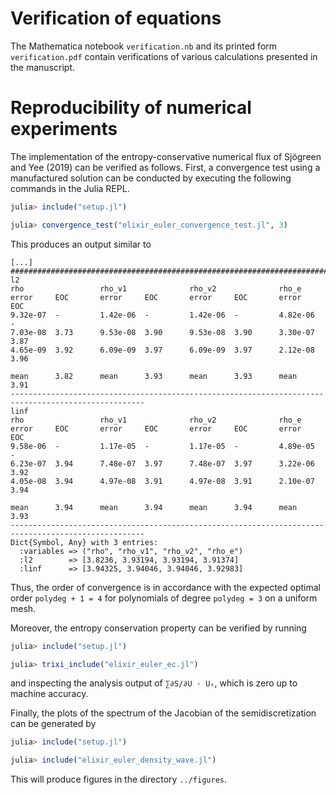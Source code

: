 
# Verification of equations

The Mathematica notebook `verification.nb` and its printed form
`verification.pdf` contain verifications of various calculations
presented in the manuscript.


# Reproducibility of numerical experiments

The implementation of the entropy-conservative numerical flux of
Sjögreen and Yee (2019) can be verified as follows. First, a convergence
test using a manufactured solution can be conducted by executing the following
commands in the Julia REPL.
```julia
julia> include("setup.jl")

julia> convergence_test("elixir_euler_convergence_test.jl", 3)
```
This produces an output similar to
```
[...]
####################################################################################################
l2
rho                 rho_v1              rho_v2              rho_e
error     EOC       error     EOC       error     EOC       error     EOC
9.32e-07  -         1.42e-06  -         1.42e-06  -         4.82e-06  -
7.03e-08  3.73      9.53e-08  3.90      9.53e-08  3.90      3.30e-07  3.87
4.65e-09  3.92      6.09e-09  3.97      6.09e-09  3.97      2.12e-08  3.96

mean      3.82      mean      3.93      mean      3.93      mean      3.91
----------------------------------------------------------------------------------------------------
linf
rho                 rho_v1              rho_v2              rho_e
error     EOC       error     EOC       error     EOC       error     EOC
9.58e-06  -         1.17e-05  -         1.17e-05  -         4.89e-05  -
6.23e-07  3.94      7.48e-07  3.97      7.48e-07  3.97      3.22e-06  3.92
4.05e-08  3.94      4.97e-08  3.91      4.97e-08  3.91      2.10e-07  3.94

mean      3.94      mean      3.94      mean      3.94      mean      3.93
----------------------------------------------------------------------------------------------------
Dict{Symbol, Any} with 3 entries:
  :variables => ("rho", "rho_v1", "rho_v2", "rho_e")
  :l2        => [3.8236, 3.93194, 3.93194, 3.91374]
  :linf      => [3.94325, 3.94046, 3.94046, 3.92983]
```

Thus, the order of convergence is in accordance with the expected optimal
order `polydeg + 1 = 4` for polynomials of degree `polydeg = 3` on a uniform
mesh.

Moreover, the entropy conservation property can be verified by running
```julia
julia> include("setup.jl")

julia> trixi_include("elixir_euler_ec.jl")
```
and inspecting the analysis output of `∑∂S/∂U ⋅ Uₜ`, which is zero up to
machine accuracy.

Finally, the plots of the spectrum of the Jacobian of the semidiscretization
can be generated by
```julia
julia> include("setup.jl")

julia> include("elixir_euler_density_wave.jl")
```
This will produce figures in the directory `../figures`.
